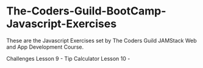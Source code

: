 # The-Coders-Guild-BootCamp-Javascript-Exercises
These are the Javascript Exercises set by The Coders Guild JAMStack Web and App Development Course.

Challenges
Lesson 9 - Tip Calculator
Lesson 10 - 
